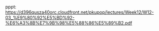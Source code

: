 pppt: https://d396qusza40orc.cloudfront.net/pkupop/lectures/Week12/W12-03_%E9%80%92%E5%BD%92-%E6%A3%8B%E7%9B%98%E5%88%86%E5%89%B2.pdf
